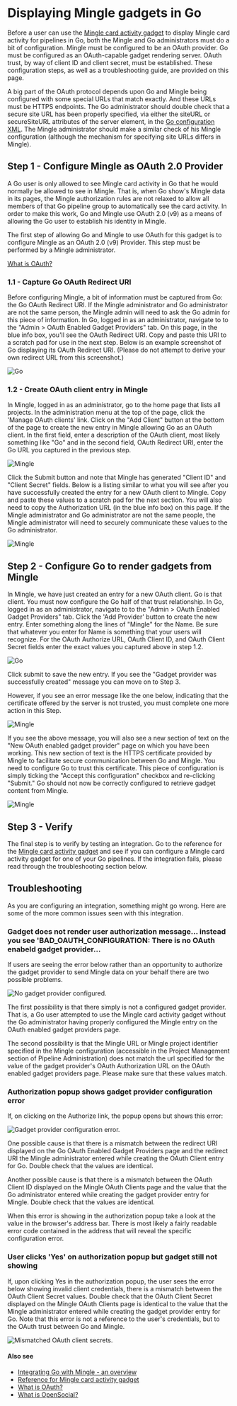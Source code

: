 # Displaying Mingle gadgets in Go

Before a user can use the [Mingle card activity gadget](mingle_card_activity_gadget.md) to display Mingle card activity for pipelines in Go, both the Mingle and Go administrators must do a bit of configuration. Mingle must be configured to be an OAuth provider. Go must be configured as an OAuth-capable gadget rendering server. OAuth trust, by way of client ID and client secret, must be established. These configuration steps, as well as a troubleshooting guide, are provided on this page.

A big part of the OAuth protocol depends upon Go and Mingle being configured with some special URLs that match exactly. And these URLs must be HTTPS endpoints. The Go administrator should double check that a secure site URL has been properly specified, via either the siteURL or secureSiteURL attributes of the server element, in the [Go configuration XML](../installation/configuring_server_details.md#configure_site_url). The Mingle administrator should make a similar check of his Mingle configuration (although the mechanism for specifying site URLs differs in Mingle).

## Step 1 - Configure Mingle as OAuth 2.0 Provider

A Go user is only allowed to see Mingle card activity in Go that he would normally be allowed to see in Mingle. That is, when Go show's Mingle data in its pages, the Mingle authorization rules are not relaxed to allow all members of that Go pipeline group to automatically see the card activity. In order to make this work, Go and Mingle use OAuth 2.0 (v9) as a means of allowing the Go user to establish his identity in Mingle.

The first step of allowing Go and Mingle to use OAuth for this gadget is to configure Mingle as an OAuth 2.0 (v9) Provider. This step must be performed by a Mingle administrator.

[What is OAuth?](../faq/what_is_oauth.md)

### 1.1 - Capture Go OAuth Redirect URI

Before configuring Mingle, a bit of information must be captured from Go: the Go OAuth Redirect URI. If the Mingle administrator and Go administrator are not the same person, the Mingle admin will need to ask the Go admin for this piece of information. In Go, logged in as an administrator, navigate to to the "Admin \> OAuth Enabled Gadget Providers" tab. On this page, in the blue info box, you'll see the OAuth Redirect URI. Copy and paste this URI to a scratch pad for use in the next step. Below is an example screenshot of Go displaying its OAuth Redirect URI. (Please do not attempt to derive your own redirect URL from this screenshot.)

![Go](../resources/images/cruise/go_oauth_redirect_uri.png)

### 1.2 - Create OAuth client entry in Mingle

In Mingle, logged in as an administrator, go to the home page that lists all projects. In the administration menu at the top of the page, click the 'Manage OAuth clients' link. Click on the "Add Client" button at the bottom of the page to create the new entry in Mingle allowing Go as an OAuth client. In the first field, enter a description of the OAuth client, most likely something like "Go" and in the second field, OAuth Redirect URI, enter the Go URL you captured in the previous step.

![Mingle](../resources/images/cruise/mingle_enter_new_oauth_client_info.png)

Click the Submit button and note that Mingle has generated "Client ID" and "Client Secret" fields. Below is a listing similar to what you will see after you have successfully created the entry for a new OAuth client to Mingle. Copy and paste these values to a scratch pad for the next section. You will also need to copy the Authorization URL (in the blue info box) on this page. If the Mingle administrator and Go administrator are not the same people, the Mingle administrator will need to securely communicate these values to the Go administrator.

![Mingle](../resources/images/cruise/mingle_oauth_client_listing.png)

## Step 2 - Configure Go to render gadgets from Mingle

In Mingle, we have just created an entry for a new OAuth client. Go is that client. You must now configure the Go half of that trust relationship. In Go, logged in as an administrator, navigate to to the "Admin \> OAuth Enabled Gadget Providers" tab. Click the 'Add Provider' button to create the new entry. Enter something along the lines of "Mingle" for the Name. Be sure that whatever you enter for Name is something that your users will recognize. For the OAuth Authorize URL, OAuth Client ID, and OAuth Client Secret fields enter the exact values you captured above in step 1.2.

![Go](../resources/images/cruise/go_create_new_oauth_gadget_provider.png)

Click submit to save the new entry. If you see the "Gadget provider was successfully created" message you can move on to Step 3.

However, if you see an error message like the one below, indicating that the certificate offered by the server is not trusted, you must complete one more action in this Step.

![Mingle](../resources/images/cruise/oauth_provider_cert_not_trusted_error.png)

If you see the above message, you will also see a new section of text on the "New OAuth enabled gadget provider" page on which you have been working. This new section of text is the HTTPS certificate provided by Mingle to facilitate secure communication between Go and Mingle. You need to configure Go to trust this certificate. This piece of configuration is simply ticking the "Accept this configuration" checkbox and re-clicking "Submit." Go should not now be correctly configured to retrieve gadget content from Mingle.

![Mingle](../resources/images/cruise/oauth_provider_accept_cert_partial.png)

## Step 3 - Verify

The final step is to verify by testing an integration. Go to the reference for the [Mingle card activity gadget](mingle_card_activity_gadget.md) and see if you can configure a Mingle card activity gadget for one of your Go pipelines. If the integration fails, please read through the troubleshooting section below.

## Troubleshooting

As you are configuring an integration, something might go wrong. Here are some of the more common issues seen with this integration.

### Gadget does not render user authorization message... instead you see 'BAD\_OAUTH\_CONFIGURATION: There is no OAuth enabeld gadget provider...

If users are seeing the error below rather than an opportunity to authorize the gadget provider to send Mingle data on your behalf there are two possible problems.

![No gadget provider configured.](../resources/images/cruise/gadget_provider_not_configured.png)

The first possibility is that there simply is not a configured gadget provider. That is, a Go user attempted to use the Mingle card activity gadget without the Go administrator having properly configured the Mingle entry on the OAuth enabled gadget providers page.

The second possibility is that the Mingle URL or Mingle project identifier specified in the Mingle configuration (accessible in the Project Management section of Pipeline Administration) does not match the url specified for the value of the gadget provider's OAuth Authorization URL on the OAuth enabled gadget providers page. Please make sure that these values match.

### Authorization popup shows gadget provider configuration error

If, on clicking on the Authorize link, the popup opens but shows this error:

![Gadget provider configuration error.](../resources/images/cruise/gadget_provider_configuration_error.png)

One possible cause is that there is a mismatch between the redirect URI displayed on the Go OAuth Enabled Gadget Providers page and the redirect URI the Mingle administrator entered while creating the OAuth Client entry for Go. Double check that the values are identical.

Another possible cause is that there is a mismatch between the OAuth Client ID displayed on the Mingle OAuth Clients page and the value that the Go administrator entered while creating the gadget provider entry for Mingle. Double check that the values are identical.

When this error is showing in the authorization popup take a look at the value in the browser's address bar. There is most likely a fairly readable error code contained in the address that will reveal the specific configuration error.

### User clicks 'Yes' on authorization popup but gadget still not showing

If, upon clicking Yes in the authorization popup, the user sees the error below showing invalid client credentials, there is a mismatch between the OAuth Client Secret values. Double check that the OAuth Client Secret displayed on the Mingle OAuth Clients page is identical to the value that the Mingle administrator entered while creating the gadget provider entry for Go. Note that this error is not a reference to the user's credentials, but to the OAuth trust between Go and Mingle.

![Mismatched OAuth client secrets.](../resources/images/cruise/mismatched_client_secret_error.png)

#### Also see

-   [Integrating Go with Mingle - an overview](mingle_integration.md)
-   [Reference for Mingle card activity gadget](mingle_card_activity_gadget.md)
-   [What is OAuth?](../faq/what_is_oauth.md)
-   [What is OpenSocial?](../faq/what_is_opensocial.md)